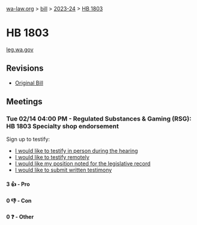 [wa-law.org](/) > [bill](/bill/) > [2023-24](/bill/2023-24/) > [HB 1803](/bill/2023-24/hb/1803/)

# HB 1803
[leg.wa.gov](https://app.leg.wa.gov/billsummary?BillNumber=1803&Year=2023&Initiative=false)

## Revisions
* [Original Bill](1/)

## Meetings
### Tue 02/14 04:00 PM - Regulated Substances & Gaming (RSG): HB 1803 Specialty shop endorsement
Sign up to testify:
* [I would like to testify in person during the hearing](https://app.leg.wa.gov/csi/Testifier/Add?chamber=House&mId=30781&aId=152005&caId=21572&tId=1)
* [I would like to testify remotely](https://app.leg.wa.gov/csi/Testifier/Add?chamber=House&mId=30781&aId=152005&caId=21572&tId=2)
* [I would like my position noted for the legislative record](https://app.leg.wa.gov/csi/Testifier/Add?chamber=House&mId=30781&aId=152005&caId=21572&tId=3)
* [I would like to submit written testimony](https://app.leg.wa.gov/csi/Testifier/Add?chamber=House&mId=30781&aId=152005&caId=21572&tId=4)

#### 3 👍 - Pro

#### 0 👎 - Con

#### 0 ❓ - Other
